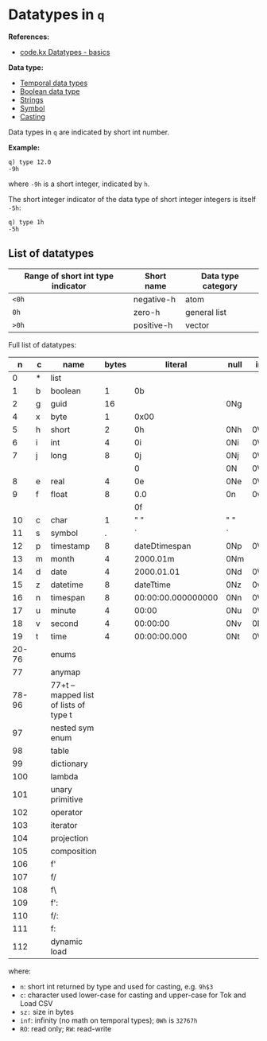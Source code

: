 # Datatypes in `q`

**References:**
- [code.kx Datatypes - basics][kx_datatypes]

**Data type:**
- [Temporal data types](temporal_data.md)
- [Boolean data type](boolean.md)
- [Strings](string.md)
- [Symbol](symbol.md)
- [Casting](casting.md)


Data types in `q` are indicated by short int number.


**Example:**

~~~~
q) type 12.0
-9h
~~~~

where `-9h` is a short integer, indicated by `h`.


The short integer indicator of the data type of short integer integers is itself `-5h`:

~~~~
q) type 1h
-5h
~~~~


## List of datatypes



| Range of short int type indicator | Short name   | Data type category |
| --------------------------------- | ------------ | ------------------ |
|          `<0h`                    |  negative-h  | atom               |
|          `0h`                     |  zero-h      | general list       |
|          `>0h`                    |  positive-h  | vector             |


Full list of datatypes:


|   n    |  c  |                 name                  |  bytes |       literal       | null | inf  |
| ------ | --- | ------------------------------------- | ------ | ------------------- | ---- | ---- |
| 0      |  *  | list                                  |        |                     |      |      |
| 1      |  b  | boolean                               |  1     |  0b                 |      |      |
| 2      |  g  | guid                                  |  16    |                     | 0Ng  |      |
| 4      |  x  | byte                                  |  1     |  0x00               |      |      |
| 5      |  h  | short                                 |  2     |  0h                 | 0Nh  | 0Wh  |
| 6      |  i  | int                                   |  4     |  0i                 | 0Ni  | 0Wi  |
| 7      |  j  | long                                  |  8     |  0j                 | 0Nj  | 0Wj  |
|        |     |                                       |        |  0                  | 0N   | 0W   |
| 8      |  e  | real                                  |  4     |  0e                 | 0Ne  | 0We  |
| 9      |  f  | float                                 |  8     |  0.0                | 0n   | 0w   |
|        |     |                                       |        |  0f                 |      |      |
| 10     |  c  | char                                  |  1     |  " "                | " "  |      |
| 11     |  s  | symbol                                |  .     |  `                  | `    |      |
| 12     |  p  | timestamp                             |  8     |  dateDtimespan      | 0Np  | 0Wp  |
| 13     |  m  | month                                 |  4     |  2000.01m           | 0Nm  |      |
| 14     |  d  | date                                  |  4     |  2000.01.01         | 0Nd  | 0Wd  |
| 15     |  z  | datetime                              |  8     |  dateTtime          | 0Nz  | 0wz  |
| 16     |  n  | timespan                              |  8     |  00:00:00.000000000 | 0Nn  | 0Wn  |
| 17     |  u  | minute                                |  4     |  00:00              | 0Nu  | 0Wu  |
| 18     |  v  | second                                |  4     |  00:00:00           | 0Nv  | 0Nv  |
| 19     |  t  | time                                  |  4     |  00:00:00.000       | 0Nt  | 0Wt  |
| 20-76  |     | enums                                 |        |                     |      |      |
| 77     |     | anymap                                |
| 78-96  |     | 77+t – mapped list of lists of type t |
| 97     |     | nested sym enum                       |
| 98     |     | table                                 |
| 99     |     | dictionary                            |
| 100    |     | lambda                                |
| 101    |     | unary primitive                       |
| 102    |     | operator                              |
| 103    |     | iterator                              |
| 104    |     | projection                            |
| 105    |     | composition                           |
| 106    |     | f'                                    |
| 107    |     | f/                                    |
| 108    |     | f\                                    |
| 109    |     | f':                                   |
| 110    |     | f/:                                   |
| 111    |     | f\:                                   |
| 112    |     |  dynamic load                         |

where:
- `n`: short int returned by type and used for casting, e.g. `9h$3`
- `c`: character used lower-case for casting and upper-case for Tok and Load CSV
- `sz:` size in bytes
- `inf`: infinity (no math on temporal types); `0Wh` is `32767h`
- `RO`: read only; `RW`: read-write


[kx_datatypes]: https://code.kx.com/q/basics/datatypes/
